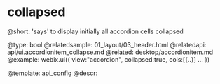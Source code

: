 collapsed
=============


@short:
'says' to display initially all accordion cells collapsed

@type: bool
@relatedsample:
	01_layout/03_header.html
@relatedapi:
	api/ui.accordionitem_collapse.md
@related:
	desktop/accordionitem.md
@example:
webix.ui({
	view:"accordion",
    collapsed:true,
	cols:[{..}]
    ...
})

@template:	api_config
@descr:


